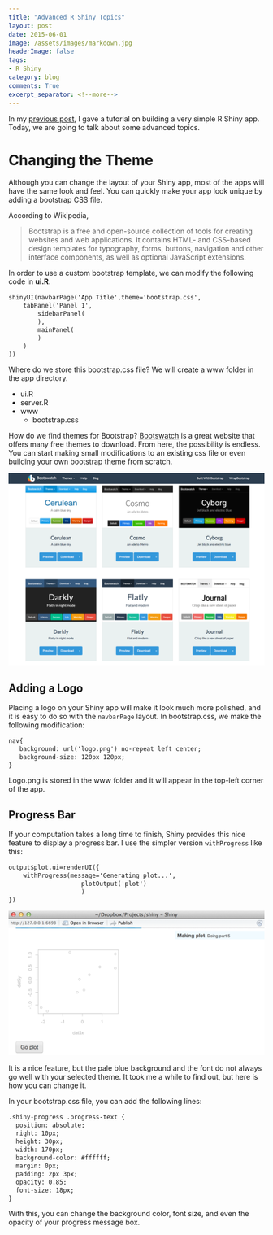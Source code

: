 ```yaml
---
title: "Advanced R Shiny Topics"
layout: post
date: 2015-06-01
image: /assets/images/markdown.jpg
headerImage: false
tags:
- R Shiny
category: blog
comments: True
excerpt_separator: <!--more-->
---
```



In my [previous post](http://tianwei-zhang.github.io/2015/04/19/Building-Shiny-Apps/), I gave a tutorial on building a very simple R Shiny app. Today, we are going to talk about some advanced topics. 

# Changing the Theme
Although you can change the layout of your Shiny app, most of the apps will have the same look and feel. You can quickly make your app look unique by adding a bootstrap CSS file. 

<!--more--> 

According to Wikipedia, 

>Bootstrap is a free and open-source collection of tools for creating websites and web applications. It contains HTML- and CSS-based design templates for typography, forms, buttons, navigation and other interface components, as well as optional JavaScript extensions. 

In order to use a custom bootstrap template, we can modify the following code in **ui.R**. 

```
shinyUI(navbarPage('App Title',theme='bootstrap.css',
	tabPanel('Panel 1',
		sidebarPanel(
		),
		mainPanel(
		)
	)
))
```
Where do we store this bootstrap.css file? We will create a www folder in the app directory. 

* ui.R
* server.R
* www
	* bootstrap.css

How do we find themes for Bootstrap? [Bootswatch](http://bootswatch.com) is a great website that offers many free themes to download. From here, the possibility is endless. You can start making small modifications to an existing css file or even building your own bootstrap theme from scratch. 

![Bootswatch](/assets/shiny_ad_1.tiff)

## Adding a Logo
Placing a logo on your Shiny app will make it look much more polished, and it is easy to do so with the `navbarPage` layout. In bootstrap.css, we make the following modification:
```
nav{
   background: url('logo.png') no-repeat left center;
   background-size: 120px 120px;
}
```

Logo.png is stored in the www folder and it will appear in the top-left corner of the app. 

## Progress Bar
If your computation takes a long time to finish, Shiny provides this nice feature to display a progress bar. I use the simpler version `withProgress` like this:

```
output$plot.ui=renderUI({
	withProgress(message='Generating plot...',
					plotOutput('plot')
					)
})
```

![Progress Bar](/assets/progress.png)

It is a nice feature, but the pale blue background and the font do not always go well with your selected theme. It took me a while to find out, but here is how you can change it. 

In your bootstrap.css file, you can add the following lines:

```
.shiny-progress .progress-text {
  position: absolute;
  right: 10px;
  height: 30px;
  width: 170px;
  background-color: #ffffff;
  margin: 0px;
  padding: 2px 3px;
  opacity: 0.85;
  font-size: 18px;
}
```

With this, you can change the background color, font size, and even the opacity of your progress message box. 